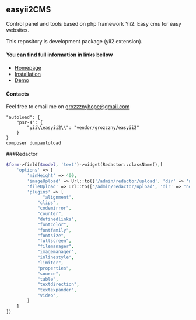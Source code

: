 ## easyii2CMS ##

Control panel and tools based on php framework Yii2. Easy cms for easy websites.

This repository is development package (yii2 extension).

#### You can find full information in links bellow ####
* [Homepage](http://easyii2cms.com)
* [Installation](http://easyii2cms.com/docs/install)
* [Demo](http://easyii2cms.com/demo)

#### Contacts ####

Feel free to email me on grozzznyhope@gmail.com


```
"autoload": {
    "psr-4": {
        "yii\\easyii2\\": "vendor/grozzzny/easyii2"
    }
}
composer dumpautoload
```

###Redactor
```php
$form->field($model, 'text')->widget(Redactor::className(),[
    'options' => [
        'minHeight' => 400,
        'imageUpload' => Url::to(['/admin/redactor/upload', 'dir' => 'news']),
        'fileUpload' => Url::to(['/admin/redactor/upload', 'dir' => 'news']),
        'plugins' => [
              "alignment",
            "clips",
            "codemirror",
            "counter",
            "definedlinks",
            "fontcolor",
            "fontfamily",
            "fontsize",
            "fullscreen",
            "filemanager",
            "imagemanager",
            "inlinestyle",
            "limiter",
            "properties",
            "source",
            "table",
            "textdirection",
            "textexpander",
            "video",
        ]
    ]
]) 
```